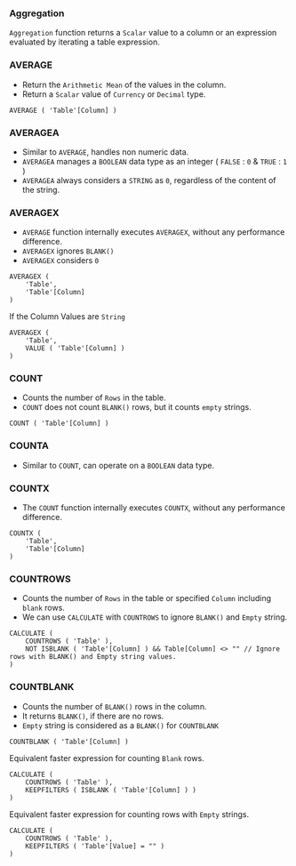 ### Aggregation

`Aggregation` function returns a `Scalar` value to a column or an expression evaluated by iterating a table expression.

### AVERAGE

- Return the `Arithmetic Mean` of the values in the column.
- Return a `Scalar` value of `Currency` or `Decimal` type.

```DAX
AVERAGE ( 'Table'[Column] )
```

### AVERAGEA

- Similar to `AVERAGE`, handles non numeric data.
- `AVERAGEA` manages a `BOOLEAN` data type as an integer ( `FALSE` : `0` & `TRUE` : `1` )
- `AVERAGEA` always considers a `STRING` as `0`, regardless of the content of the string.

### AVERAGEX

- `AVERAGE` function internally executes `AVERAGEX`,  without any performance difference.
- `AVERAGEX` ignores `BLANK()`
- `AVERAGEX` considers `0`

```DAX
AVERAGEX (
    'Table',
    'Table'[Column]
)
```

If the Column Values are `String`

```DAX
AVERAGEX (
    'Table',
    VALUE ( 'Table'[Column] )
)
```

### COUNT

- Counts the number of `Rows` in the table.
- `COUNT` does not count `BLANK()` rows, but it counts `empty` strings.

```DAX
COUNT ( 'Table'[Column] )
```

### COUNTA

- Similar to `COUNT`, can operate on a `BOOLEAN` data type.

### COUNTX

- The `COUNT` function internally executes `COUNTX`, without any performance difference.

```DAX
COUNTX (
    'Table',
    'Table'[Column]
)
```        

### COUNTROWS

- Counts the number of `Rows` in the table or specified `Column` including `blank` rows.
- We can use `CALCULATE` with `COUNTROWS` to ignore `BLANK()` and `Empty` string.

```DAX
CALCULATE (
    COUNTROWS ( 'Table' ),
    NOT ISBLANK ( 'Table'[Column] ) && Table[Column] <> "" // Ignore rows with BLANK() and Empty string values.
)
```

### COUNTBLANK

- Counts the number of `BLANK()` rows in the column.
- It returns `BLANK()`, if there are no rows.
- `Empty` string is considered as a `BLANK()` for `COUNTBLANK`

```DAX
COUNTBLANK ( 'Table'[Column] )
```

Equivalent faster expression for counting `Blank` rows.

```DAX
CALCULATE (
    COUNTROWS ( 'Table' ),
    KEEPFILTERS ( ISBLANK ( 'Table'[Column] ) )
)
```

Equivalent faster expression for counting rows with `Empty` strings.

```DAX
CALCULATE (
    COUNTROWS ( 'Table' ),
    KEEPFILTERS ( 'Table'[Value] = "" )
)
```
